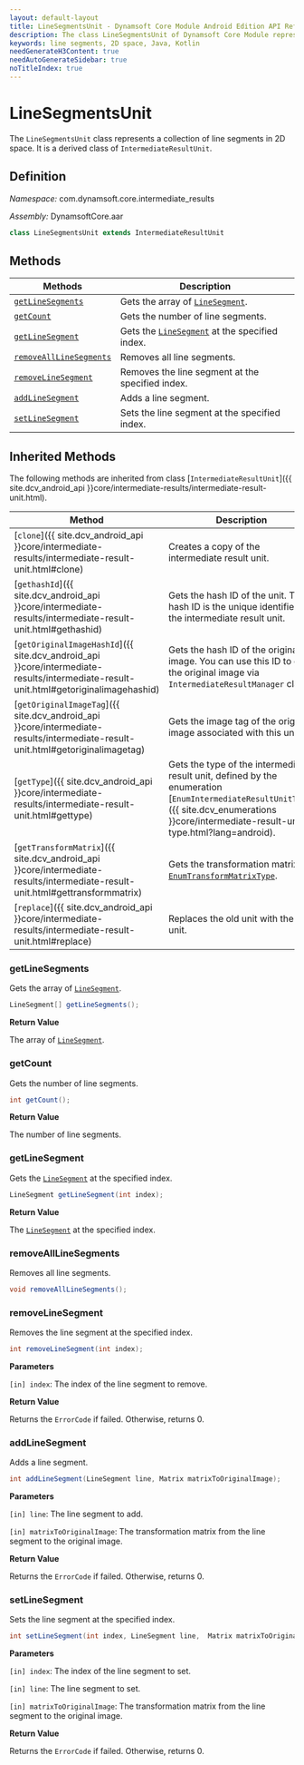 ```yaml
---
layout: default-layout
title: LineSegmentsUnit - Dynamsoft Core Module Android Edition API Reference
description: The class LineSegmentsUnit of Dynamsoft Core Module represents a collection of line segments in 2D space.
keywords: line segments, 2D space, Java, Kotlin
needGenerateH3Content: true
needAutoGenerateSidebar: true
noTitleIndex: true
---
```


# LineSegmentsUnit

The `LineSegmentsUnit` class represents a collection of line segments in 2D space. It is a derived class of `IntermediateResultUnit`.

## Definition

*Namespace:* com.dynamsoft.core.intermediate_results

*Assembly:* DynamsoftCore.aar

```java
class LineSegmentsUnit extends IntermediateResultUnit
```

## Methods

| Methods | Description |
| ------- | ----------- |
| [`getLineSegments`](#getlinesegments) | Gets the array of [`LineSegment`](../basic-structures/line-segment.html). |
| [`getCount`](#getcount) | Gets the number of line segments. |
| [`getLineSegment`](#getlinesegment) | Gets the [`LineSegment`](../basic-structures/line-segment.html) at the specified index. |
| [`removeAllLineSegments`](#removealllinesegments) | Removes all line segments. |
| [`removeLineSegment`](#removelinesegment) | Removes the line segment at the specified index. |
| [`addLineSegment`](#addlinesegment) | Adds a line segment. |
| [`setLineSegment`](#setlinesegment) | Sets the line segment at the specified index. |

## Inherited Methods

The following methods are inherited from class [`IntermediateResultUnit`]({{ site.dcv_android_api }}core/intermediate-results/intermediate-result-unit.html).

| Method | Description |
|------- |-------------|
| [`clone`]({{ site.dcv_android_api }}core/intermediate-results/intermediate-result-unit.html#clone) | Creates a copy of the intermediate result unit. |
| [`gethashId`]({{ site.dcv_android_api }}core/intermediate-results/intermediate-result-unit.html#gethashid) | Gets the hash ID of the unit. The hash ID is the unique identifier for the intermediate result unit. |
| [`getOriginalImageHashId`]({{ site.dcv_android_api }}core/intermediate-results/intermediate-result-unit.html#getoriginalimagehashid) | Gets the hash ID of the original image. You can use this ID to get the original image via `IntermediateResultManager` class. |
| [`getOriginalImageTag`]({{ site.dcv_android_api }}core/intermediate-results/intermediate-result-unit.html#getoriginalimagetag) | Gets the image tag of the original image associated with this unit. |
| [`getType`]({{ site.dcv_android_api }}core/intermediate-results/intermediate-result-unit.html#gettype) | Gets the type of the intermediate result unit, defined by the enumeration [`EnumIntermediateResultUnitType`]({{ site.dcv_enumerations }}core/intermediate-result-unit-type.html?lang=android). |
| [`getTransformMatrix`]({{ site.dcv_android_api }}core/intermediate-results/intermediate-result-unit.html#gettransformmatrix) | Gets the transformation matrix via [`EnumTransformMatrixType`]({{site.dcv_enumerations}}/core/transform-matrix-type.html). |
| [`replace`]({{ site.dcv_android_api }}core/intermediate-results/intermediate-result-unit.html#replace) | Replaces the old unit with the new unit. |

### getLineSegments

Gets the array of [`LineSegment`](../basic-structures/line-segment.html).

```java
LineSegment[] getLineSegments();
```

**Return Value**

The array of [`LineSegment`](../basic-structures/line-segment.html).

### getCount

Gets the number of line segments.

```java
int getCount();
```

**Return Value**

The number of line segments.

### getLineSegment

Gets the [`LineSegment`](../basic-structures/line-segment.html) at the specified index.

```java
LineSegment getLineSegment(int index);
```

**Return Value**

The [`LineSegment`](../basic-structures/line-segment.html) at the specified index.

### removeAllLineSegments

Removes all line segments.

```java
void removeAllLineSegments();
```

### removeLineSegment

Removes the line segment at the specified index.

```java
int removeLineSegment(int index);
```

**Parameters**

`[in] index`: The index of the line segment to remove.

**Return Value**

Returns the `ErrorCode` if failed. Otherwise, returns 0.

### addLineSegment

Adds a line segment.

```java
int addLineSegment(LineSegment line, Matrix matrixToOriginalImage);
```

**Parameters**

`[in] line`: The line segment to add.

`[in] matrixToOriginalImage`: The transformation matrix from the line segment to the original image.

**Return Value**

Returns the `ErrorCode` if failed. Otherwise, returns 0.

### setLineSegment

Sets the line segment at the specified index.

```java
int setLineSegment(int index, LineSegment line,  Matrix matrixToOriginalImage);
```

**Parameters**

`[in] index`: The index of the line segment to set.

`[in] line`: The line segment to set.

`[in] matrixToOriginalImage`: The transformation matrix from the line segment to the original image.

**Return Value**

Returns the `ErrorCode` if failed. Otherwise, returns 0.
